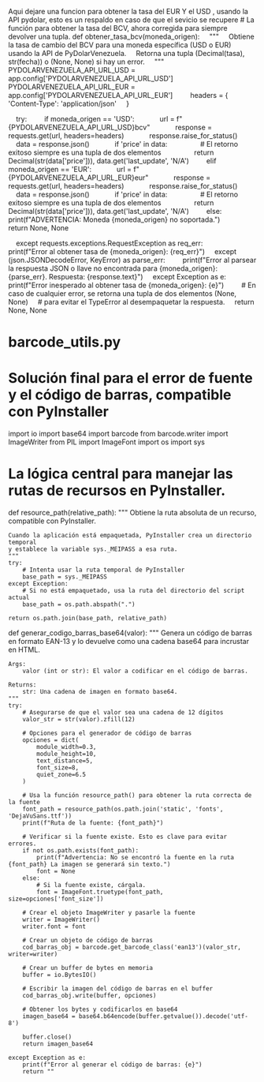 Aqui dejare una funcion para obtener la tasa del EUR Y el USD , usando la API pydolar, esto es un respaldo en caso de que el sevicio se recupere # La función para obtener la tasa del BCV, ahora corregida para siempre devolver una tupla.
def obtener_tasa_bcv(moneda_origen):
    """
    Obtiene la tasa de cambio del BCV para una moneda específica (USD o EUR)
    usando la API de PyDolarVenezuela.
    Retorna una tupla (Decimal(tasa), str(fecha)) o (None, None) si hay un error.
    """
    PYDOLARVENEZUELA_API_URL_USD = app.config['PYDOLARVENEZUELA_API_URL_USD']
    PYDOLARVENEZUELA_API_URL_EUR = app.config['PYDOLARVENEZUELA_API_URL_EUR']
   
    headers = {
        'Content-Type': 'application/json'
    }

    try:
        if moneda_origen == 'USD':
            url = f"{PYDOLARVENEZUELA_API_URL_USD}bcv"
            response = requests.get(url, headers=headers)
            response.raise_for_status()
            data = response.json()
            if 'price' in data:
                # El retorno exitoso siempre es una tupla de dos elementos
                return Decimal(str(data['price'])), data.get('last_update', 'N/A')
        elif moneda_origen == 'EUR':
            url = f"{PYDOLARVENEZUELA_API_URL_EUR}eur"
            response = requests.get(url, headers=headers)
            response.raise_for_status()
            data = response.json()
            if 'price' in data:
                # El retorno exitoso siempre es una tupla de dos elementos
                return Decimal(str(data['price'])), data.get('last_update', 'N/A')
        else:
            print(f"ADVERTENCIA: Moneda {moneda_origen} no soportada.")
            return None, None

    except requests.exceptions.RequestException as req_err:
        print(f"Error al obtener tasa de {moneda_origen}: {req_err}")
    except (json.JSONDecodeError, KeyError) as parse_err:
        print(f"Error al parsear la respuesta JSON o llave no encontrada para {moneda_origen}: {parse_err}. Respuesta: {response.text}")
    except Exception as e:
        print(f"Error inesperado al obtener tasa de {moneda_origen}: {e}")
   
    # En caso de cualquier error, se retorna una tupla de dos elementos (None, None)
    # para evitar el TypeError al desempaquetar la respuesta.
    return None, None 





# barcode_utils.py
# Solución final para el error de fuente y el código de barras, compatible con PyInstaller

import io
import base64
import barcode
from barcode.writer import ImageWriter
from PIL import ImageFont
import os
import sys

# La lógica central para manejar las rutas de recursos en PyInstaller.
def resource_path(relative_path):
    """
    Obtiene la ruta absoluta de un recurso, compatible con PyInstaller.
    
    Cuando la aplicación está empaquetada, PyInstaller crea un directorio temporal
    y establece la variable sys._MEIPASS a esa ruta.
    """
    try:
        # Intenta usar la ruta temporal de PyInstaller
        base_path = sys._MEIPASS
    except Exception:
        # Si no está empaquetado, usa la ruta del directorio del script actual
        base_path = os.path.abspath(".")
        
    return os.path.join(base_path, relative_path)


def generar_codigo_barras_base64(valor):
    """
    Genera un código de barras en formato EAN-13 y lo devuelve como una
    cadena base64 para incrustar en HTML.
    
    Args:
        valor (int or str): El valor a codificar en el código de barras.
        
    Returns:
        str: Una cadena de imagen en formato base64.
    """
    try:
        # Asegurarse de que el valor sea una cadena de 12 dígitos
        valor_str = str(valor).zfill(12)
        
        # Opciones para el generador de código de barras
        opciones = dict(
            module_width=0.3,
            module_height=10,
            text_distance=5,
            font_size=8,
            quiet_zone=6.5
        )
        
        # Usa la función resource_path() para obtener la ruta correcta de la fuente
        font_path = resource_path(os.path.join('static', 'fonts', 'DejaVuSans.ttf'))
        print(f"Ruta de la fuente: {font_path}")
        
        # Verificar si la fuente existe. Esto es clave para evitar errores.
        if not os.path.exists(font_path):
            print(f"Advertencia: No se encontró la fuente en la ruta {font_path} La imagen se generará sin texto.")
            font = None
        else:
            # Si la fuente existe, cárgala.
            font = ImageFont.truetype(font_path, size=opciones['font_size'])
            
        # Crear el objeto ImageWriter y pasarle la fuente
        writer = ImageWriter()
        writer.font = font
        
        # Crear un objeto de código de barras
        cod_barras_obj = barcode.get_barcode_class('ean13')(valor_str, writer=writer)
        
        # Crear un buffer de bytes en memoria
        buffer = io.BytesIO()
        
        # Escribir la imagen del código de barras en el buffer
        cod_barras_obj.write(buffer, opciones)
        
        # Obtener los bytes y codificarlos en base64
        imagen_base64 = base64.b64encode(buffer.getvalue()).decode('utf-8')
        
        buffer.close()
        return imagen_base64
        
    except Exception as e:
        print(f"Error al generar el código de barras: {e}")
        return ""






